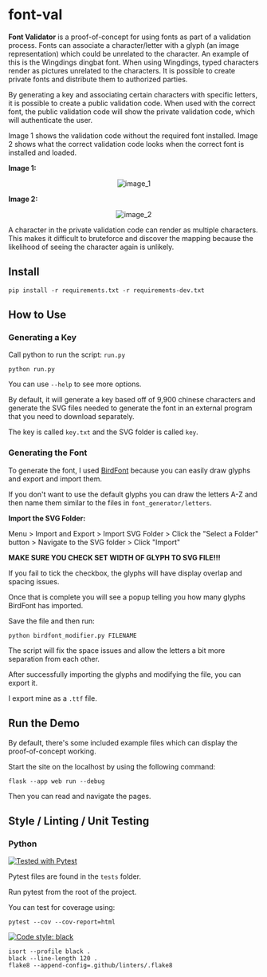 # font-val

**Font Validator** is a proof-of-concept for using fonts as part of a validation process.
Fonts can associate a character/letter with a glyph (an image representation) which could be unrelated to the character.
An example of this is the Wingdings dingbat font. When using Wingdings, typed characters render as pictures unrelated to the characters.
It is possible to create private fonts and distribute them to authorized parties.

By generating a key and associating certain characters with specific letters, it is possible to create a public validation code.
When used with the correct font, the public validation code will show the private validation code, which will authenticate the user.

Image 1 shows the validation code without the required font installed.
Image 2 shows what the correct validation code looks when the correct font is installed and loaded.

**Image 1:**
<div align="center">

![image_1](https://github.com/Yorzaren/font-val/raw/main/web/static/image_1.png)

</div>

**Image 2:**

<div align="center">

![image_2](https://github.com/Yorzaren/font-val/raw/main/web/static/image_2.png)

</div>

A character in the private validation code can render as multiple characters.
This makes it difficult to bruteforce and discover the mapping because the likelihood of seeing the character again is unlikely.

## Install
```commandline
pip install -r requirements.txt -r requirements-dev.txt
```

## How to Use

### Generating a Key
Call python to run the script: `run.py`
```commandline
python run.py
```

You can use `--help` to see more options.

By default, it will generate a key based off of 9,900 chinese characters and generate the SVG files needed to generate the font in an external program that you need to download separately.

The key is called `key.txt` and the SVG folder is called `key`.

### Generating the Font
To generate the font, I used [BirdFont](https://github.com/johanmattssonm/birdfont) because you can easily draw glyphs and export and import them.

If you don't want to use the default glyphs you can draw the letters A-Z and then name them similar to the files in `font_generator/letters`.

**Import the SVG Folder:**

Menu > Import and Export > Import SVG Folder > Click the "Select a Folder" button > Navigate to the SVG folder > Click "Import"

**MAKE SURE YOU CHECK SET WIDTH OF GLYPH TO SVG FILE!!!**

If you fail to tick the checkbox, the glyphs will have display overlap and spacing issues.

Once that is complete you will see a popup telling you how many glyphs BirdFont has imported.

Save the file and then run:
```commandline
python birdfont_modifier.py FILENAME
```

The script will fix the space issues and allow the letters a bit more separation from each other.

After successfully importing the glyphs and modifying the file, you can export it.

I export mine as a `.ttf` file.

## Run the Demo
By default, there's some included example files which can display the proof-of-concept working.

Start the site on the localhost by using the following command:

```commandline
flask --app web run --debug
```

Then you can read and navigate the pages.

## Style / Linting / Unit Testing

### Python
[![Tested with Pytest](https://img.shields.io/badge/Tested%20with-Pytest-red?style=for-the-badge)](https://docs.pytest.org/)

Pytest files are found in the `tests` folder.

Run pytest from the root of the project.

You can test for coverage using:
```text
pytest --cov --cov-report=html
```

[![Code style: black](https://img.shields.io/badge/Code%20Style-Black-000000.svg?style=for-the-badge)](https://github.com/psf/black)


```text
isort --profile black .
black --line-length 120 .
flake8 --append-config=.github/linters/.flake8
```
